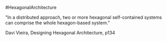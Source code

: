 #HexagonalArchitecture

"In a distributed approach, two or more hexagonal self-contained systems can comprise the whole hexagon-based system."

Davi Vieira, Designing Hexagonal Architecture, p134